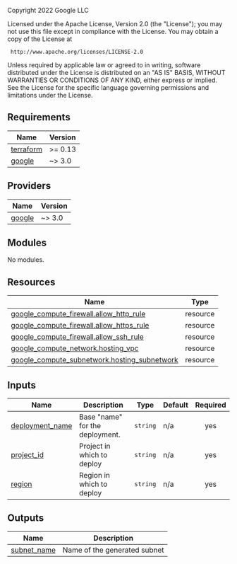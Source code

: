 <!-- BEGINNING OF PRE-COMMIT-TERRAFORM DOCS HOOK -->
Copyright 2022 Google LLC

Licensed under the Apache License, Version 2.0 (the "License");
you may not use this file except in compliance with the License.
You may obtain a copy of the License at

     http://www.apache.org/licenses/LICENSE-2.0

Unless required by applicable law or agreed to in writing, software
distributed under the License is distributed on an "AS IS" BASIS,
WITHOUT WARRANTIES OR CONDITIONS OF ANY KIND, either express or implied.
See the License for the specific language governing permissions and
limitations under the License.

## Requirements

| Name | Version |
|------|---------|
| <a name="requirement_terraform"></a> [terraform](#requirement\_terraform) | >= 0.13 |
| <a name="requirement_google"></a> [google](#requirement\_google) | ~> 3.0 |

## Providers

| Name | Version |
|------|---------|
| <a name="provider_google"></a> [google](#provider\_google) | ~> 3.0 |

## Modules

No modules.

## Resources

| Name | Type |
|------|------|
| [google_compute_firewall.allow_http_rule](https://registry.terraform.io/providers/hashicorp/google/latest/docs/resources/compute_firewall) | resource |
| [google_compute_firewall.allow_https_rule](https://registry.terraform.io/providers/hashicorp/google/latest/docs/resources/compute_firewall) | resource |
| [google_compute_firewall.allow_ssh_rule](https://registry.terraform.io/providers/hashicorp/google/latest/docs/resources/compute_firewall) | resource |
| [google_compute_network.hosting_vpc](https://registry.terraform.io/providers/hashicorp/google/latest/docs/resources/compute_network) | resource |
| [google_compute_subnetwork.hosting_subnetwork](https://registry.terraform.io/providers/hashicorp/google/latest/docs/resources/compute_subnetwork) | resource |

## Inputs

| Name | Description | Type | Default | Required |
|------|-------------|------|---------|:--------:|
| <a name="input_deployment_name"></a> [deployment\_name](#input\_deployment\_name) | Base "name" for the deployment. | `string` | n/a | yes |
| <a name="input_project_id"></a> [project\_id](#input\_project\_id) | Project in which to deploy | `string` | n/a | yes |
| <a name="input_region"></a> [region](#input\_region) | Region in which to deploy | `string` | n/a | yes |

## Outputs

| Name | Description |
|------|-------------|
| <a name="output_subnet_name"></a> [subnet\_name](#output\_subnet\_name) | Name of the generated subnet |
<!-- END OF PRE-COMMIT-TERRAFORM DOCS HOOK -->
